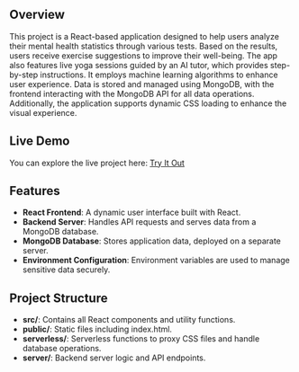 ## Overview

This project is a React-based application designed to help users analyze their mental health statistics through various tests. Based on the results, users receive exercise suggestions to improve their well-being. The app also features live yoga sessions guided by an AI tutor, which provides step-by-step instructions. It employs machine learning algorithms to enhance user experience. Data is stored and managed using MongoDB, with the frontend interacting with the MongoDB API for all data operations. Additionally, the application supports dynamic CSS loading to enhance the visual experience.

## Live Demo

You can explore the live project here: [ Try It Out](https://inner-balance-hub.vercel.app/)


## Features

- **React Frontend**: A dynamic user interface built with React.
- **Backend Server**: Handles API requests and serves data from a MongoDB database.
- **MongoDB Database**: Stores application data, deployed on a separate server.
- **Environment Configuration**: Environment variables are used to manage sensitive data securely.


##  Project Structure
- **src/**: Contains all React components and utility functions.
- **public/**: Static files including index.html.
- **serverless/**: Serverless functions to proxy CSS files and handle database operations.
- **server/**: Backend server logic and API endpoints.





